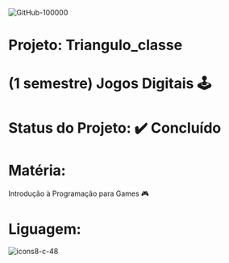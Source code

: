 ![GitHub-100000](https://github.com/EwersonNeias/salas_aulas/assets/128439222/a8529e1b-0529-41fe-9935-41fcf377cea5) 


# Projeto: Triangulo_classe
# (1 semestre) Jogos Digitais 🕹️
# Status do Projeto: ✔️ Concluído 

# Matéria: 
Introdução à Programação para Games 🎮

# Liguagem:

![icons8-c-48](https://github.com/EwersonNeias/triangulo_funcao/assets/128439222/ab2ff5ce-d300-4548-b87f-eb2a20a7e3d4)
